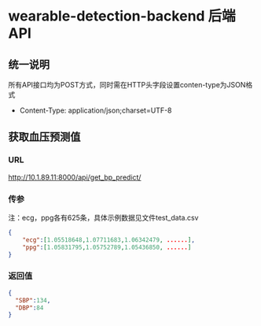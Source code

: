 # wearable-detection-backend 后端API

## 统一说明

所有API接口均为POST方式，同时需在HTTP头字段设置conten-type为JSON格式
- Content-Type: application/json;charset=UTF-8


## 获取血压预测值

### URL

http://10.1.89.11:8000/api/get_bp_predict/

### 传参
注：ecg，ppg各有625条，具体示例数据见文件test_data.csv

```json
{
    "ecg":[1.05518648,1.07711683,1.06342479, ......],
    "ppg":[1.05831795,1.05752789,1.05436850, ......]
}
```

### 返回值

```json
{
  "SBP":134,
  "DBP":84
}
```
